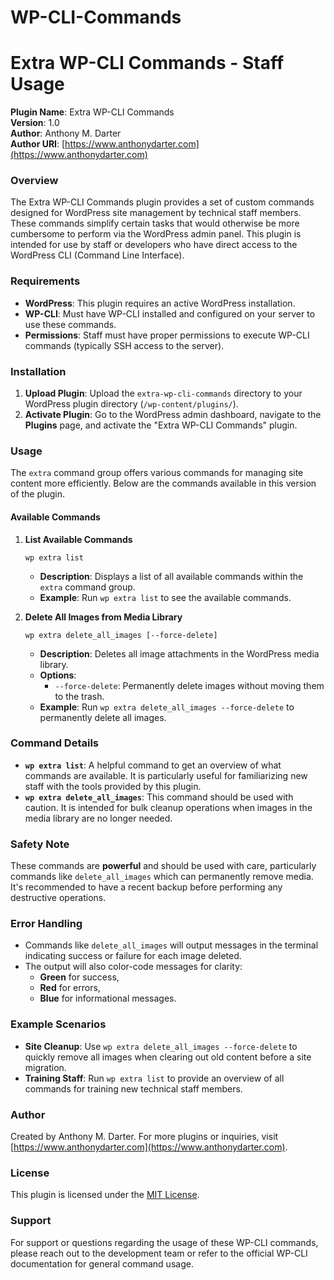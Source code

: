# WP-CLI-Commands

# Extra WP-CLI Commands - Staff Usage

**Plugin Name**: Extra WP-CLI Commands  
**Version**: 1.0  
**Author**: Anthony M. Darter  
**Author URI**: [https://www.anthonydarter.com](https://www.anthonydarter.com)

### Overview
The Extra WP-CLI Commands plugin provides a set of custom commands designed for WordPress site management by technical staff members. These commands simplify certain tasks that would otherwise be more cumbersome to perform via the WordPress admin panel. This plugin is intended for use by staff or developers who have direct access to the WordPress CLI (Command Line Interface).

### Requirements
- **WordPress**: This plugin requires an active WordPress installation.
- **WP-CLI**: Must have WP-CLI installed and configured on your server to use these commands.
- **Permissions**: Staff must have proper permissions to execute WP-CLI commands (typically SSH access to the server).

### Installation
1. **Upload Plugin**: Upload the `extra-wp-cli-commands` directory to your WordPress plugin directory (`/wp-content/plugins/`).
2. **Activate Plugin**: Go to the WordPress admin dashboard, navigate to the **Plugins** page, and activate the "Extra WP-CLI Commands" plugin.

### Usage
The `extra` command group offers various commands for managing site content more efficiently. Below are the commands available in this version of the plugin.

#### Available Commands
1. **List Available Commands**
   ```
   wp extra list
   ```
   - **Description**: Displays a list of all available commands within the `extra` command group.
   - **Example**: Run `wp extra list` to see the available commands.

2. **Delete All Images from Media Library**
   ```
   wp extra delete_all_images [--force-delete]
   ```
   - **Description**: Deletes all image attachments in the WordPress media library.
   - **Options**:
     - `--force-delete`: Permanently delete images without moving them to the trash.
   - **Example**: Run `wp extra delete_all_images --force-delete` to permanently delete all images.

### Command Details
- **`wp extra list`**: A helpful command to get an overview of what commands are available. It is particularly useful for familiarizing new staff with the tools provided by this plugin.
- **`wp extra delete_all_images`**: This command should be used with caution. It is intended for bulk cleanup operations when images in the media library are no longer needed.

### Safety Note
These commands are **powerful** and should be used with care, particularly commands like `delete_all_images` which can permanently remove media. It's recommended to have a recent backup before performing any destructive operations.

### Error Handling
- Commands like `delete_all_images` will output messages in the terminal indicating success or failure for each image deleted.
- The output will also color-code messages for clarity:
  - **Green** for success,
  - **Red** for errors,
  - **Blue** for informational messages.

### Example Scenarios
- **Site Cleanup**: Use `wp extra delete_all_images --force-delete` to quickly remove all images when clearing out old content before a site migration.
- **Training Staff**: Run `wp extra list` to provide an overview of all commands for training new technical staff members.

### Author
Created by Anthony M. Darter. For more plugins or inquiries, visit [https://www.anthonydarter.com](https://www.anthonydarter.com).

### License
This plugin is licensed under the [MIT License](https://opensource.org/licenses/MIT).

### Support
For support or questions regarding the usage of these WP-CLI commands, please reach out to the development team or refer to the official WP-CLI documentation for general command usage.
